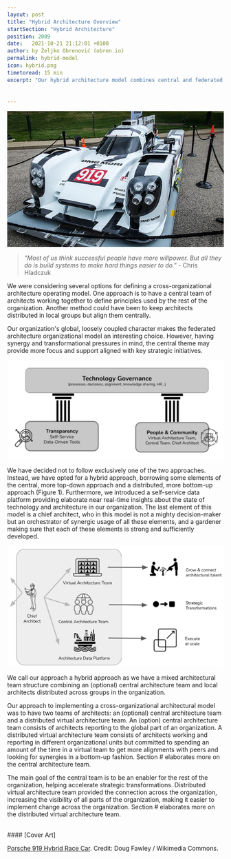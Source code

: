 ```yaml
---
layout: post
title: "Hybrid Architecture Overview"
startSection: "Hybrid Architecture"
position: 2009
date:   2021-10-21 21:12:01 +0100
author: by Željko Obrenović (obren.io)
permalink: hybrid-model
icon: hybrid.png
timetoread: 15 min
excerpt: "Our hybrid architecture model combines central and federated architecture functions elements, adding a new aspect of a data platform."


---
```

![](assets/images/640px-2014_Porsche_919_Hybrid_Race_Car_(73530205).jpeg)

> *"Most of us think successful people have more willpower. But all they do is build systems to make hard things easier to do."* - Chris Hladczuk

We were considering several options for defining a cross-organizational architecture operating model. One approach is to have a central team of architects working together to define principles used by the rest of the organization. Another method could have been to keep architects distributed in local groups but align them centrally.

Our organization's global, loosely coupled character makes the federated architecture organizational model an interesting choice. However, having synergy and transformational pressures in mind, the central theme may provide more focus and support aligned with key strategic initiatives.

![](assets/images/model.jpg)

We have decided not to follow exclusively one of the two approaches. Instead, we have opted for a hybrid approach, borrowing some elements of the central, more top-down approach and a distributed, more bottom-up approach (Figure 1). Furthermore, we introduced a self-service data platform providing elaborate near real-time insights about the state of technology and architecture in our organization. The last element of this model is a chief architect, who in this model is not a mighty decision-maker but an orchestrator of synergic usage of all these elements, and a gardener making sure that each of these elements is strong and sufficiently developed.

![](assets/images/aha-model.png)

We call our approach a hybrid approach as we have a mixed architectural team structure combining an (optional) central architecture team and local architects distributed across groups in the organization.

Our approach to implementing a cross-organizational architectural model was to have two teams of architects: an (optional) central architecture team and a distributed virtual architecture team. An (option) central architecture team consists of architects reporting to the global part of an organization. A distributed virtual architecture team consists of architects working and reporting in different organizational units but committed to spending an amount of the time in a virtual team to get more alignments with peers and looking for synergies in a bottom-up fashion. Section # elaborates more on the central architecture team.

The main goal of the central team is to be an enabler for the rest of the organization, helping accelerate strategic transformations. Distributed virtual architecture team provided the connection across the organization, increasing the visibility of all parts of the organization, making it easier to implement change across the organization. Section # elaborates more on the distributed virtual architecture team.


<br>
#### [Cover Art]

[Porsche 919 Hybrid Race Car](https://commons.wikimedia.org/wiki/File:2014_Porsche_919_Hybrid_Race_Car_(73530205).jpeg). Credit: Doug Fawley / Wikimedia Commons.
